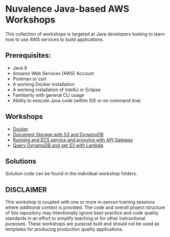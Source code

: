 # Nuvalence Java-based AWS Workshops
This collection of workshops is targeted at Java developers looking to learn how to use AWS services to build 
applications.

## Prerequisites:
- Java 8
- Amazon Web Services (AWS) Account
- Postman or curl
- A working Docker installation
- A working installation of IntelliJ or Eclipse
- Familiarity with general CLI usage
- Ability to execute Java code (within IDE or on command line)

## Workshops
- [Docker](workshops/docker-java)
- [Document Storage with S3 and DynamoDB](workshops/arch-evol-1)
- [Running and ECS service and proxying with API Gateway](workshops/arch-evol-2)
- [Query DynamoDB and get S3 with Lambda](workshops/arch-evol-3)

## Solutions
Solution code can be found in the individual workshop folders.

## DISCLAIMER
This workshop is coupled with one or more in-person training sessions where additional context is provided. The code and overall project structure of this repository may intentionally ignore best-practice and code quality standards in an effort to simplify teaching or for other instructional purposes. These workshops are purpose built and should not be used as templates for producing production quality applications.
